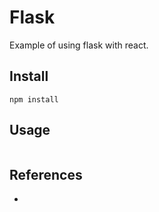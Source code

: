 # Flask 
Example of using flask with react.

## Install
`npm install`

## Usage
```bash


```

## References
* 